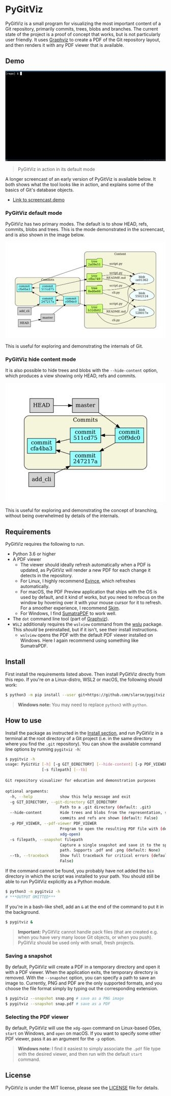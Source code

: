 # PyGitViz
PyGitViz is a small program for visualizing the most important content of a Git
repository, primarily commits, trees, blobs and branches. The current state of
the project is a proof of concept that works, but is not particularly user
friendly. It uses [Graphviz](https://graphviz.org/) to create a PDF of the Git
repository layout, and then renders it with any PDF viewer that is available.

## Demo

![PyGitViz in action](images/pygitviz_demo_600.gif)

> PyGitViz in action in its default mode

A longer screencast of an early version of PyGitViz is available below. It both
shows what the tool looks like in action, and explains some of the basics of
Git's database objects.

* [Link to screencast demo](https://www.youtube.com/watch?v=_rLuz9gzDVQ)

### PyGitViz default mode
PyGitViz has two primary modes. The default is to show HEAD, refs, commits,
blobs and trees. This is the mode demonstrated in the screencast, and is also
shown in the image below.

![PyGitViz default mode](images/default_mode.png)

This is useful for exploring and demonstrating the internals of Git.

### PyGitViz hide content mode
It is also possible to hide trees and blobs with the `--hide-content` option,
which produces a view showing only HEAD, refs and commits.

![PyGitViz hide-content mode](images/hide_content.png)

This is useful for exploring and demonstrating the concept of branching,
without being overwhelmed by details of the internals.

## Requirements
PyGitViz requires the following to run.

* Python 3.6 or higher
* A PDF viewer
    - The viewer should ideally refresh automatically when a PDF is updated, as
      PyGitViz will render a new PDF for each change it detects in the
      repository.
    - For Linux, I highly recommend
      [Evince](https://wiki.gnome.org/Apps/Evince), which refreshes
      automatically.
    - For macOS, the PDF Preview application that ships with the OS is used by
      default, and it kind of works, but you need to refocus on the window by
      hovering over it with your mouse cursor for it to refresh. For a smoother
      experience, I recommend [Skim](https://skim-app.sourceforge.io/).
    - For Windows, I find
      [SumatraPDF](https://github.com/sumatrapdfreader/sumatrapdf) to work
      well.
* The `dot` command line tool (part of [Graphviz](https://graphviz.org/)).
* `WSL2` additionaly requires the `wslview` command from the
  [wslu](https://github.com/wslutilities/wslu) package. This _should_ be
  preinstalled, but if it isn't, see their install instructions.
    - `wslview` opens the PDF with the default PDF viewer installed on Windows.
      Here I again recommend using something like SumatraPDF.

## Install
First install the requirements listed above. Then install PyGitViz directly
from this repo. If you're on a Linux-distro, WSL2 or macOS, the following
should work:

```bash
$ python3 -m pip install --user git+https://github.com/slarse/pygitviz.git
```

> **Windows note:** You may need to replace `python3` with `python`.


## How to use
Install the package as instructed in the [Install section](#install), and run
PyGitViz in a terminal at the root directory of a Git project (i.e. in the same
directory where you find the `.git` repository). You can show the available
command line options by running `pygitviz -h`:

```bash
$ pygitviz -h
usage: PyGitViz [-h] [-g GIT_DIRECTORY] [--hide-content] [-p PDF_VIEWER]
                [-s filepath] [--tb]

Git repository visualizer for education and demonstration purposes

optional arguments:
  -h, --help            show this help message and exit
  -g GIT_DIRECTORY, --git-directory GIT_DIRECTORY
                        Path to a .git directory (default: .git)
  --hide-content        Hide trees and blobs from the representation, so only
                        commits and refs are shown (default: False)
  -p PDF_VIEWER, --pdf-viewer PDF_VIEWER
                        Program to open the resulting PDF file with (default:
                        xdg-open)
  -s filepath, --snapshot filepath
                        Capture a single snapshot and save it to the specified
                        path. Supports .pdf and .png (default: None)
  --tb, --traceback     Show full traceback for critical errors (default:
                        False)
```

If the command cannot be found, you probably have not added the `bin` directory
in which the script was installed to your path.  You should still be able to
run PyGitViz explicitly as a Python module.

```bash
$ python3 -m pygitviz -h
# ***OUTPUT OMITTED***
```

If you're in a bash-like shell, add an `&` at the end of the command to put it
in the background.

```bash
$ pygitviz &
```
> **Important:** PyGitViz cannot handle pack files (that are created e.g. when
> you have very many loose Git objects, or when you push). PyGitViz should
> be used only with small, fresh projects.

### Saving a snapshot
By default, PyGitViz will create a PDF in a temporary directory and open it
with a PDF viewer. When the application exits, the temporary directory is
removed. With the `--snapshot` option, you can specify a path to save an image
to. Currently, PNG and PDF are the only supported formats, and you choose
the file format simply by typing out the corresponding extension.

```bash
$ pygitviz --snapshot snap.png # save as a PNG image
$ pygitviz --snapshot snap.pdf # save as a PDF
```

### Selecting the PDF viewer
By default, PyGitViz will use the `xdg-open` command on Linux-based OSes,
`start` on Windows, and `open` on macOS. If you want to specify some other PDF
viewer, pass it as an argument for the `-p` option.

> **Windows note:** I find it easiest to simply associate the `.pdf` file type
> with the desired viewer, and then run with the default `start` command.

## License
PyGitViz is under the MIT license, please see the [LICENSE](LICENSE) file for
details.
